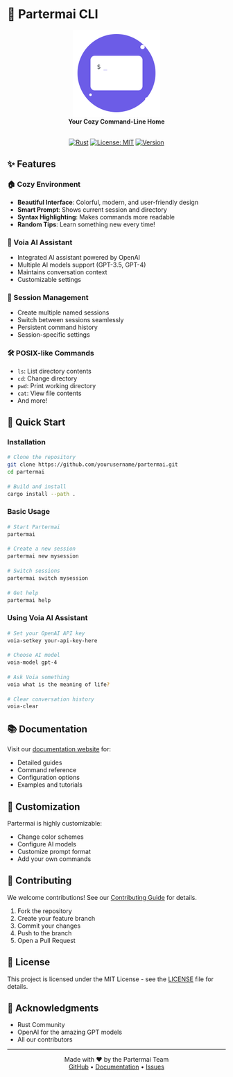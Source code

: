 # 🌟 Partermai CLI

<div align="center">
  <img src="docs/assets/logo.svg" alt="Partermai Logo" width="200"/>
  <br>
  <strong>Your Cozy Command-Line Home</strong>
  <br>
  <br>

[![Rust](https://img.shields.io/badge/rust-%23000000.svg?style=for-the-badge&logo=rust&logoColor=white)](https://www.rust-lang.org/)
[![License: MIT](https://img.shields.io/badge/License-MIT-yellow.svg?style=for-the-badge)](https://opensource.org/licenses/MIT)
[![Version](https://img.shields.io/badge/version-0.1.1-blue.svg?style=for-the-badge)](https://github.com/yourusername/partermai)

</div>

## ✨ Features

### 🏠 Cozy Environment
- **Beautiful Interface**: Colorful, modern, and user-friendly design
- **Smart Prompt**: Shows current session and directory
- **Syntax Highlighting**: Makes commands more readable
- **Random Tips**: Learn something new every time!

### 🤖 Voia AI Assistant
- Integrated AI assistant powered by OpenAI
- Multiple AI models support (GPT-3.5, GPT-4)
- Maintains conversation context
- Customizable settings

### 📂 Session Management
- Create multiple named sessions
- Switch between sessions seamlessly
- Persistent command history
- Session-specific settings

### 🛠️ POSIX-like Commands
- `ls`: List directory contents
- `cd`: Change directory
- `pwd`: Print working directory
- `cat`: View file contents
- And more!

## 🚀 Quick Start

### Installation
```bash
# Clone the repository
git clone https://github.com/yourusername/partermai.git
cd partermai

# Build and install
cargo install --path .
```

### Basic Usage
```bash
# Start Partermai
partermai

# Create a new session
partermai new mysession

# Switch sessions
partermai switch mysession

# Get help
partermai help
```

### Using Voia AI Assistant
```bash
# Set your OpenAI API key
voia-setkey your-api-key-here

# Choose AI model
voia-model gpt-4

# Ask Voia something
voia what is the meaning of life?

# Clear conversation history
voia-clear
```

## 📚 Documentation

Visit our [documentation website](https://yourusername.github.io/partermai) for:
- Detailed guides
- Command reference
- Configuration options
- Examples and tutorials

## 🎨 Customization

Partermai is highly customizable:
- Change color schemes
- Configure AI models
- Customize prompt format
- Add your own commands

## 🤝 Contributing

We welcome contributions! See our [Contributing Guide](CONTRIBUTING.md) for details.

1. Fork the repository
2. Create your feature branch
3. Commit your changes
4. Push to the branch
5. Open a Pull Request

## 📜 License

This project is licensed under the MIT License - see the [LICENSE](LICENSE) file for details.

## 🌟 Acknowledgments

- Rust Community
- OpenAI for the amazing GPT models
- All our contributors

---

<div align="center">
  Made with ❤️ by the Partermai Team
  <br>
  <a href="https://github.com/yourusername/partermai">GitHub</a> •
  <a href="https://yourusername.github.io/partermai">Documentation</a> •
  <a href="https://github.com/yourusername/partermai/issues">Issues</a>
</div>
